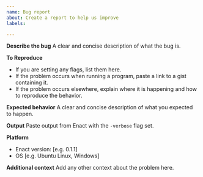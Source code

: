 ```yaml
---
name: Bug report
about: Create a report to help us improve
labels: 

---
```


**Describe the bug**
A clear and concise description of what the bug is.

**To Reproduce**
- If you are setting any flags, list them here.
- If the problem occurs when running a program, paste a link to a gist containing it.
- If the problem occurs elsewhere, explain where it is happening and how to reproduce the behavior.

**Expected behavior**
A clear and concise description of what you expected to happen.

**Output**
Paste output from Enact with the `-verbose` flag set.

**Platform**
 - Enact version: [e.g. 0.1.1]
 - OS [e.g. Ubuntu Linux, Windows]

**Additional context**
Add any other context about the problem here.
